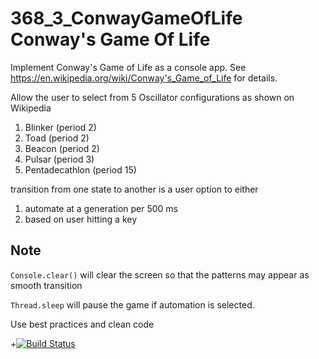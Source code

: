 # 368_3_ConwayGameOfLife Conway's Game Of Life

Implement Conway's Game of Life as a console app. See  https://en.wikipedia.org/wiki/Conway's_Game_of_Life for details.

Allow the user to select from 5 Oscillator configurations as shown on Wikipedia

1. Blinker (period 2)
1. Toad (period 2)	
1. Beacon (period 2)	
1. Pulsar (period 3)	
1. Pentadecathlon (period 15)	

transition from one state to another is a user option to either
1. automate at a generation per 500 ms
2. based on user hitting a key

## Note

`Console.clear()` will clear the screen so that the patterns may appear as smooth transition

`Thread.sleep` will pause the game if automation is selected.

Use best practices and clean code

+[![Build Status](https://travis-ci.org/MCO368-1/hw3-rygler.svg?branch=master)](https://travis-ci.org/MCO368-1/hw3-rygler)
